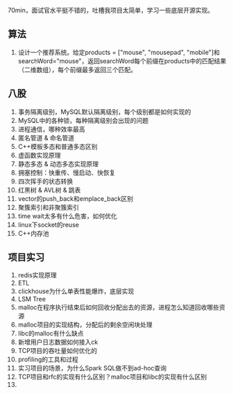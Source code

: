 70min，面试官水平挺不错的，吐槽我项目太简单，学习一些底层开源实现。
## 算法
1. 设计一个推荐系统。给定products = ["mouse", "mousepad", "mobile"]和searchWord="mouse"，返回searchWord每个前缀在products中的匹配结果（二维数组），每个前缀最多返回三个匹配。

## 八股
1. 事务隔离级别，MySQL默认隔离级别，每个级别都是如何实现的
2. MySQL中的各种锁，每种隔离级别会出现的问题
3. 进程通信，哪种效率最高
4. 匿名管道 & 命名管道
5. C++模板多态和普通多态区别
6. 虚函数实现原理
7. 静态多态 & 动态多态实现原理
8. 拥塞控制：快重传、慢启动、快恢复
9. 四次挥手的状态转换
10. 红黑树 & AVL树 & 跳表
11. vector的push_back和emplace_back区别
12. 聚簇索引和非聚簇索引
13. time wait太多有什么危害，如何优化
14. linux下socket的reuse
15. C++内存池

## 项目实习
1. redis实现原理
2. ETL
3. clickhouse为什么单表性能爆炸，底层实现
4. LSM Tree
5. malloc在程序执行结束后如何回收分配出去的资源，进程怎么知道回收哪些资源
6. malloc项目的实现结构，分配后的剩余空闲块处理
7. libc的malloc有什么缺点
8. 新增用户日志数据如何接入ck
9. TCP项目的吞吐量如何优化的
10. profiling的工具和过程
11. 实习项目的场景，为什么Spark SQL做不到ad-hoc查询
12. TCP项目和rfc的实现有什么区别？malloc项目和libc的实现有什么区别
13. 
